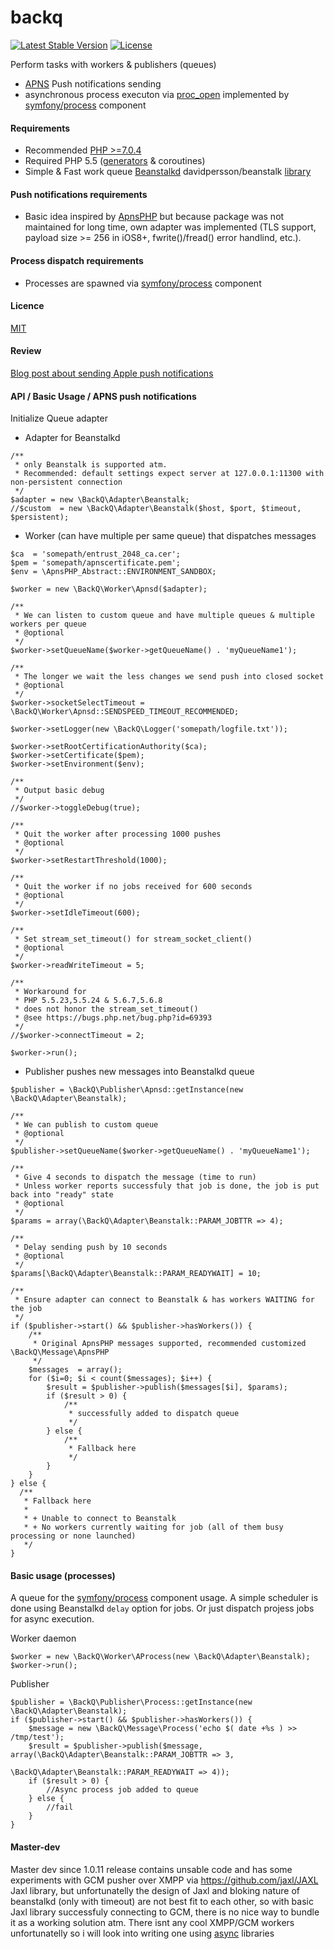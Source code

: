 backq
=====

[![Latest Stable Version](https://poser.pugx.org/sshilko/backq/v/stable)](https://packagist.org/packages/sshilko/backq)
[![License](https://poser.pugx.org/sshilko/backq/license)](https://packagist.org/packages/sshilko/backq)

Perform tasks with workers &amp; publishers (queues)

* [APNS](https://developer.apple.com/library/ios/documentation/NetworkingInternet/Conceptual/RemoteNotificationsPG/Chapters/ApplePushService.html#//apple_ref/doc/uid/TP40008194-CH100-SW9) Push notifications sending
* asynchronous process executon via [proc_open](http://php.net/manual/en/function.proc-open.php) implemented by [symfony/process](http://symfony.com/doc/current/components/process.html) component

#### Requirements

* Recommended [PHP >=7.0.4](https://launchpad.net/~ondrej/+archive/ubuntu/php)
* Required PHP 5.5 ([generators](http://php.net/manual/en/language.generators.overview.php) & coroutines)
* Simple & Fast work queue [Beanstalkd](https://github.com/kr/beanstalkd/blob/master/doc/protocol.txt) davidpersson/beanstalk [library](https://github.com/davidpersson/beanstalk)

#### Push notifications requirements

* Basic idea inspired by [ApnsPHP](https://packagist.org/packages/duccio/apns-php) but because package was not maintained for long time, own adapter was implemented (TLS support, payload size >= 256 in iOS8+, fwrite()/fread() error handlind, etc.).

#### Process dispatch requirements
 
* Processes are spawned via [symfony/process](http://symfony.com/doc/current/components/process.html) component
  
#### Licence
[MIT](http://opensource.org/licenses/MIT)

#### Review

[Blog post about sending Apple push notifications](http://moar.sshilko.com/2014/09/09/APNS-Workers/) 

#### API / Basic Usage / APNS push notifications

Initialize Queue adapter

* Adapter for Beanstalkd
```
/**
 * only Beanstalk is supported atm.
 * Recommended: default settings expect server at 127.0.0.1:11300 with non-persistent connection
 */ 
$adapter = new \BackQ\Adapter\Beanstalk;
//$custom  = new \BackQ\Adapter\Beanstalk($host, $port, $timeout, $persistent);
```

* Worker (can have multiple per same queue) that dispatches messages

```
$ca  = 'somepath/entrust_2048_ca.cer';
$pem = 'somepath/apnscertificate.pem';
$env = \ApnsPHP_Abstract::ENVIRONMENT_SANDBOX;

$worker = new \BackQ\Worker\Apnsd($adapter);

/**
 * We can listen to custom queue and have multiple queues & multiple workers per queue
 * @optional
 */
$worker->setQueueName($worker->getQueueName() . 'myQueueName1');

/**
 * The longer we wait the less changes we send push into closed socket
 * @optional
 */
$worker->socketSelectTimeout = \BackQ\Worker\Apnsd::SENDSPEED_TIMEOUT_RECOMMENDED;

$worker->setLogger(new \BackQ\Logger('somepath/logfile.txt'));

$worker->setRootCertificationAuthority($ca);
$worker->setCertificate($pem);
$worker->setEnvironment($env);

/**
 * Output basic debug
 */
//$worker->toggleDebug(true);

/**
 * Quit the worker after processing 1000 pushes
 * @optional
 */
$worker->setRestartThreshold(1000);

/**
 * Quit the worker if no jobs received for 600 seconds
 * @optional
 */
$worker->setIdleTimeout(600);

/**
 * Set stream_set_timeout() for stream_socket_client()
 * @optional
 */
$worker->readWriteTimeout = 5;

/**
 * Workaround for
 * PHP 5.5.23,5.5.24 & 5.6.7,5.6.8
 * does not honor the stream_set_timeout()
 * @see https://bugs.php.net/bug.php?id=69393
 */
//$worker->connectTimeout = 2;

$worker->run();
```

* Publisher pushes new messages into Beanstalkd queue

```
$publisher = \BackQ\Publisher\Apnsd::getInstance(new \BackQ\Adapter\Beanstalk);

/**
 * We can publish to custom queue
 * @optional
 */
$publisher->setQueueName($worker->getQueueName() . 'myQueueName1');

/**
 * Give 4 seconds to dispatch the message (time to run)
 * Unless worker reports successfuly that job is done, the job is put back into "ready" state
 * @optional
 */
$params = array(\BackQ\Adapter\Beanstalk::PARAM_JOBTTR => 4);

/**
 * Delay sending push by 10 seconds
 * @optional
 */
$params[\BackQ\Adapter\Beanstalk::PARAM_READYWAIT] = 10;

/**
 * Ensure adapter can connect to Beanstalk & has workers WAITING for the job
 */
if ($publisher->start() && $publisher->hasWorkers()) {
    /**
     * Original ApnsPHP messages supported, recommended customized \BackQ\Message\ApnsPHP
     */
    $messages  = array();
    for ($i=0; $i < count($messages); $i++) {
        $result = $publisher->publish($messages[$i], $params);
        if ($result > 0) {
            /**
             * successfully added to dispatch queue
             */
        } else {
            /**
             * Fallback here
             */
        }
    }
} else {
  /**
   * Fallback here
   * 
   * + Unable to connect to Beanstalk 
   * + No workers currently waiting for job (all of them busy processing or none launched)
   */
}
```

#### Basic usage (processes)

A queue for the [symfony/process](http://symfony.com/doc/current/components/process.html) component usage.
A simple scheduler is done using Beanstalkd `delay` option for jobs. Or just dispatch projess jobs for async execution.

Worker daemon
```
$worker = new \BackQ\Worker\AProcess(new \BackQ\Adapter\Beanstalk);
$worker->run();
```

Publisher
```
$publisher = \BackQ\Publisher\Process::getInstance(new \BackQ\Adapter\Beanstalk);
if ($publisher->start() && $publisher->hasWorkers()) {
    $message = new \BackQ\Message\Process('echo $( date +%s ) >> /tmp/test');
    $result = $publisher->publish($message, array(\BackQ\Adapter\Beanstalk::PARAM_JOBTTR => 3,
                                                  \BackQ\Adapter\Beanstalk::PARAM_READYWAIT => 4));
    if ($result > 0) {
        //Async process job added to queue
    } else {
        //fail
    }
}
```

#### Master-dev

Master dev since 1.0.11 release contains unsable code and has some experiments with GCM pusher over XMPP
via https://github.com/jaxl/JAXL Jaxl library, but unfortunatelly the design of Jaxl and bloking nature of beanstalkd (only with timeout)
are not best fit to each other, so with basic Jaxl library successfuly connecting to GCM, there is no nice way to bundle it as a working solution atm.
There isnt any cool XMPP/GCM workers unfortunatelly so i will look into writing one using [async](https://github.com/elazar/asynchronous-php) libraries



